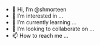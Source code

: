 - 👋 Hi, I’m @shmorteen
- 👀 I’m interested in ...
- 🌱 I’m currently learning ...
- 💞️ I’m looking to collaborate on ...
- 📫 How to reach me ...

<!---
shmorteen/shmorteen is a ✨ special ✨ repository because its `README.md` (this file) appears on your GitHub profile.
You can click the Preview link to take a look at your changes.
--->
